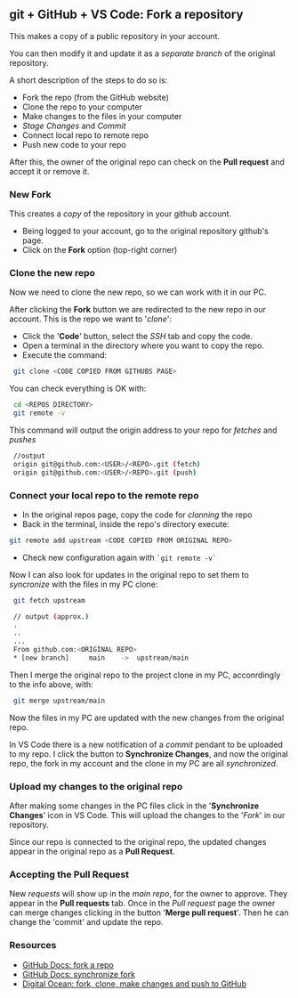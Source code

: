 ## git + GitHub + VS Code: Fork a repository

This makes a copy of a public repository in your account.

You can then modify it and update it as a _separate branch_ of the original repository.

A short description of the steps to do so is:

 + Fork the repo (from the GitHub website)
 + Clone the repo to your computer
 + Make changes to the files in your computer
 + _Stage Changes_ and _Commit_
 + Connect local repo to remote repo
 + Push new code to your repo

After this, the owner of the original repo can check on the __Pull request__ and accept it or remove it.

### New Fork

This creates a _copy_ of the repository in your github account.

 + Being logged to your account, go to the original repository github's page.
 + Click on the __Fork__ option (top-right corner)

### Clone the new repo

Now we need to clone the new repo, so we can work with it in our PC.

After clicking the __Fork__ button we are redirected to the new repo in our account. This is the repo we want to '_clone_':

 - Click the '__Code__' button, select the _SSH_ tab and copy the code.
 - Open a terminal in the directory where you want to copy the repo.
 - Execute the command:

 

``` sh
 git clone <CODE COPIED FROM GITHUBS PAGE>
 ```

 You can check everything is OK with:

 

``` sh
 cd <REPOS DIRECTORY>
 git remote -v
 ```

 This command will output the origin address to your repo for _fetches_ and _pushes_
 

``` sh
 //output
 origin git@github.com:<USER>/<REPO>.git (fetch)
 origin git@github.com:<USER>/<REPO>.git (push)
```

### Connect your local repo to the remote repo

 - In the original repos page, copy the code for _clonning_ the repo
 - Back in the terminal, inside the repo's directory execute:

 

``` sh
git remote add upstream <CODE COPIED FROM ORIGINAL REPO>
 ```

 - Check new configuration again with `` `git remote -v` ``

Now I can also look for updates in the original repo to set them to _syncronize_ with the files in my PC clone:

``` sh
 git fetch upstream

 // output (approx.)
 .
 ..
 ...
 From github.com:<ORIGINAL REPO>
 * [new branch]     main    ->  upstream/main
 ```

 Then I merge the original repo to the project clone in my PC, acconrdingly to the info above, with: 

``` sh
 git merge upstream/main
 ```

 Now the files in my PC are updated with the new changes from the original repo.

 In VS Code there is a new notification of a _commit_ pendant to be uploaded to my repo.
 I click the button to __Synchronize Changes__, and now the original repo, the fork in my account and the clone in my PC are all _synchronized_.

### Upload my changes to the original repo

After making some changes in the PC files click in the '__Synchronize Changes__' icon in VS Code. This will upload the changes to the '_Fork_' in our repository.

Since our repo is connected to the original repo,  the updated changes appear in the original repo as a __Pull Request__.

### Accepting the Pull Request

New _requests_ will show up in the _main repo_, for the owner to approve. They appear in the __Pull requests__ tab.
Once in the _Pull request_ page the owner can merge changes clicking in the button '__Merge pull request__'. Then he can change the 'commit' and update the repo.

### Resources

- [GitHub Docs: fork a repo](https://docs.github.com/es/free-pro-team@latest/github/getting-started-with-github/fork-a-repo)
- [GitHub Docs: synchronize fork](https://docs.github.com/es/free-pro-team@latest/github/collaborating-with-issues-and-pull-requests/syncing-a-fork)
 - [Digital Ocean: fork, clone, make changes and push to GitHub](https://www.digitalocean.com/community/tutorials/fork-clone-make-changes-push-to-github)